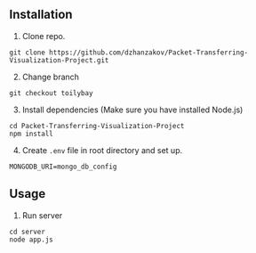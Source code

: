## Installation

1. Clone repo.
```
git clone https://github.com/dzhanzakov/Packet-Transferring-Visualization-Project.git
```

2. Change branch
```
git checkout toilybay
```

3. Install dependencies (Make sure you have installed Node.js)
```
cd Packet-Transferring-Visualization-Project
npm install
```

4. Create `.env` file in root directory and set up.
```
MONGODB_URI=mongo_db_config
```

## Usage

1. Run server
```
cd server
node app.js
```